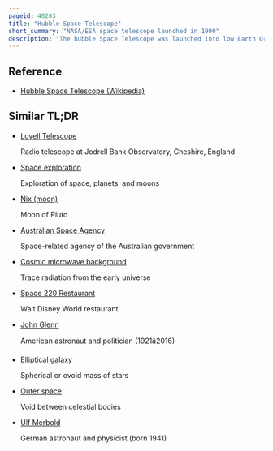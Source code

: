 ```yaml
---
pageid: 40203
title: "Hubble Space Telescope"
short_summary: "NASA/ESA space telescope launched in 1990"
description: "The hubble Space Telescope was launched into low Earth Orbit in 1990 and remains in Operation Today. It was not the first Space Telescope, but it is one of the largest and most versatile, renowned as a vital Research Tool and as a public Relations Boon for Astronomy. The Hubble telescope is named after astronomer Edwin Hubble and is one of NASA's Great Observatories. The nasa Space Telescope Science Institute selects hubble's Targets and processes the resulting Data while goddard Space Flight Center controls the Spacecraft."
---
```


## Reference

- [Hubble Space Telescope (Wikipedia)](https://en.wikipedia.org/?curid=40203)

## Similar TL;DR

- [Lovell Telescope](/tldr/en/lovell-telescope)

  Radio telescope at Jodrell Bank Observatory, Cheshire, England

- [Space exploration](/tldr/en/space-exploration)

  Exploration of space, planets, and moons

- [Nix (moon)](/tldr/en/nix-moon)

  Moon of Pluto

- [Australian Space Agency](/tldr/en/australian-space-agency)

  Space-related agency of the Australian government

- [Cosmic microwave background](/tldr/en/cosmic-microwave-background)

  Trace radiation from the early universe

- [Space 220 Restaurant](/tldr/en/space-220-restaurant)

  Walt Disney World restaurant

- [John Glenn](/tldr/en/john-glenn)

  American astronaut and politician (1921â2016)

- [Elliptical galaxy](/tldr/en/elliptical-galaxy)

  Spherical or ovoid mass of stars

- [Outer space](/tldr/en/outer-space)

  Void between celestial bodies

- [Ulf Merbold](/tldr/en/ulf-merbold)

  German astronaut and physicist (born 1941)

